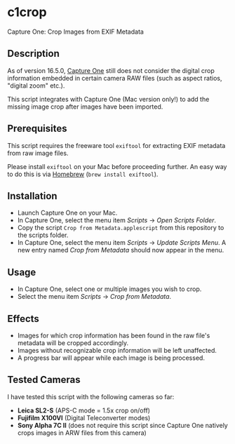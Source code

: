 # c1crop
Capture One: Crop Images from EXIF Metadata

## Description
As of version 16.5.0, [Capture One](https://www.captureone.com) still does not consider the digital crop information embedded in certain camera RAW files (such as aspect ratios, "digital zoom" etc.).

This script integrates with Capture One (Mac version only!) to add the missing image crop after images have been imported.

## Prerequisites
This script requires the freeware tool `exiftool` for extracting EXIF metadata from raw image files.

Please install `exiftool` on your Mac before proceeding further. An easy way to do this is via [Homebrew](https://brew.sh) (`brew install exiftool`).

## Installation
* Launch Capture One on your Mac.
* In Capture One, select the menu item _Scripts_ -> _Open Scripts Folder_.
* Copy the script `Crop from Metadata.applescript` from this repository to the scripts folder.
* In Capture One, select the menu item _Scripts_ -> _Update Scripts Menu_. A new entry named _Crop from Metadata_ should now appear in the menu.

## Usage
* In Capture One, select one or multiple images you wish to crop.
* Select the menu item _Scripts_ -> _Crop from Metadata_.

## Effects
* Images for which crop information has been found in the raw file's metadata will be cropped accordingly.
* Images without recognizable crop information will be left unaffected.
* A progress bar will appear while each image is being processed.

## Tested Cameras
I have tested this script with the following cameras so far:
* **Leica SL2-S** (APS-C mode = 1.5x crop on/off)
* **Fujifilm X100VI** (Digital Teleconverter modes)
* **Sony Alpha 7C II** (does not require this script since Capture One natively crops images in ARW files from this camera)

